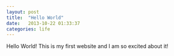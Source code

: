```yaml
---
layout: post
title:  "Hello World"
date:   2013-10-22 01:33:37
categories: life
---
```


Hello World! This is my first website and I am so excited about it!
